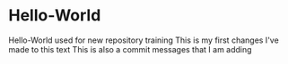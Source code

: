 # Hello-World
Hello-World used for new repository training 
This is my first changes I've made to this text
This is also a commit messages that I am adding 
